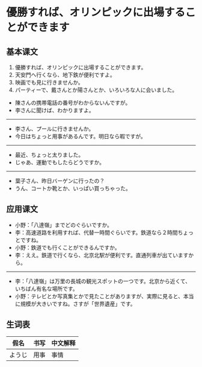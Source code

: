 # 優勝すれば、オリンピックに出場することができます

## 基本课文

1. 優勝すれば、オリンピックに出場することができます。
2. 天安門へ行くなら、地下鉄が便利ですよ。
3. 映画でも見に行きませんか。
4. パーティーで、戴さんとか陽さんとか、いろいろな人に会いました。

- 陳さんの携帯電話の番号がわからないんですが。
- 李さんに聞けば、わかりますよ。

---

- 李さん、プールに行きませんか。
- 今日はちょっと用事があるんです。明日なら暇ですが。

---

- 最近、ちょっと太りました。
- じゃあ、運動でもしたらどうですか。

---

- 葉子さん、昨日バーゲンに行ったの？
- うん、コートか靴とか、いっぱい買っちゃった。

## 应用课文

- 小野：「八達嶺」までどのぐらいですか。
- 李：高速道路を利用すれば、代替一時間ぐらいです。鉄道なら２時間ちょっとですね。
- 小野：鉄道でも行くことができるんですか。
- 李：ええ。鉄道で行くなら、北京北駅が便利です。直通列車が出ていますから。

---

- 李：「八達嶺」は万里の長城の観光スポットの一つです。北京から近くて、いちばん有名な場所です。
- 小野：テレビとか写真集とかで見たことがありますが、実際に見ると、本当に規模が大きいですね。さすが「世界遺産」です。

## 生词表

| 假名   | 书写 | 中文解释 |
| ------ | ---- | -------- |
| ようじ | 用事 | 事情     |
